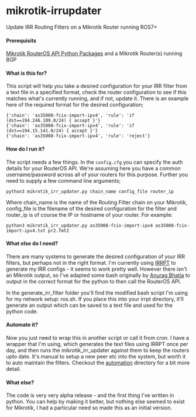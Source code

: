 # mikrotik-irrupdater
Update IRR Routing Filters on a Mikrotik Router running ROS7+

#### Prerequisits

[Mikrotik RouterOS API Python Packages](https://pypi.org/project/RouterOS-api/) and a Mikrotik Router(s) running BGP

#### What is this for?

This script will help you take a desired configuration for your IRR filter from a text file in a specified format, check the router configuration to see if this matches what's currently running, and if not, update it.  There is an example here of the required format for the desired configuration;

```
{'chain': 'as35008-fcix-import-ipv4', 'rule': 'if (dst==194.246.109.0/24) { accept }'}
{'chain': 'as35008-fcix-import-ipv4', 'rule': 'if (dst==194.15.141.0/24) { accept }'}
{'chain': 'as35008-fcix-import-ipv4', 'rule': 'reject'}
````
#### How do I run it?

The script needs a few things.  In the ```config.cfg``` you can specify the auth details for your RouterOS API.  We're assuming here you have a common username/password across all of your routers for this purpose.  Further you need to supply a few command line arguments;
````
python3 mikrotik_irr_updater.py chain_name config_file router_ip
````
Where chain_name is the name of the Routing Filter chain on your Mikrotik, config_file is the filename of the desired configuration for the filter and router_ip is of course the IP or hostname of your router.  For example:
````
python3 mikrotik_irr_updater.py as35008-fcix-import-ipv4 as35008-fcix-import-ipv4.txt pr2.fmt2
````

#### What else do I need?

There are many systems to generate the desired configuration of your IRR filters, but perhaps not in the right format.  I'm currently using [IRRPT](https://github.com/6connect/irrpt) to generate my IRR configs - it seems to work pretty well.  However there isn't an Mikrotik output, so I've adapted some bash originally by [Anurag Bhatia](https://anuragbhatia.com/2017/04/networking/isp-column/route-filter-generation-for-mikrotik-routeros-via-irr/) to output in the correct format for the python to then call the RouterOS API.

In the generate_irr_filter folder you'll find the modified bash script I'm using for my network setup: ros.sh.  If you place this into your irrpt directory, it'll generate an output which can be saved to a text file and used for the python code.

#### Automate it?

Now you just need to wrap this in another script or call it from cron.  I have a wrapper that I'm using, which generates the text files using IRRPT once per day, and then runs the mikrotik_irr_updater against them to keep the routers upto date.  It's manual to setup a new peer etc into the system, but worth it to auto maintain the filters.  Checkout the [automation](automation) directory for a bit more detail.

#### What else?

The code is very very alpha release - and the first thing I've written in python.  You can help by making it better, but nothing else seemed to exist for Mikrotik, I had a particular need so made this as an initial version.
